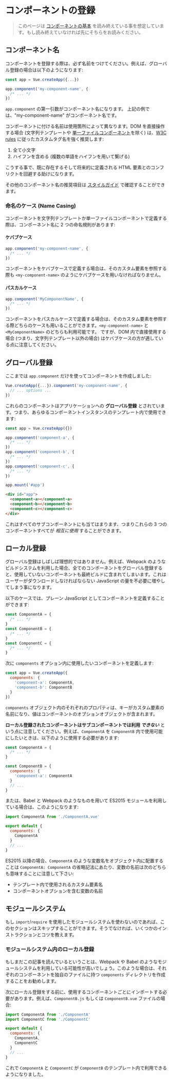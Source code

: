 # コンポーネントの登録

> このページは [コンポーネントの基本](component-basics.md) を読み終えている事を想定しています。もし読み終えていなければ先にそちらをお読みください。

## コンポーネント名

コンポーネントを登録する際は、必ず名前をつけてください。例えば、グローバル登録の場合は以下のようになります:

```js
const app = Vue.createApp({...})

app.component('my-component-name', {
  /* ... */
})
```

`app.component` の第一引数がコンポーネント名になります。 上記の例では、"my-component-name" がコンポーネント名です。

コンポーネントに付ける名前は使用箇所によって異なります。DOM を直接操作する場合 (文字列テンプレートや [単一ファイルコンポーネント](../guide/single-file-component.html)を除く) は、[W3C rules](https://html.spec.whatwg.org/multipage/custom-elements.html#valid-custom-element-name) に従ったカスタムタグ名を強く推奨します:

1. 全て小文字
2. ハイフンを含める (複数の単語をハイフンを用いて繋げる)

こうする事で、既に存在するそして将来的に定義される HTML 要素とのコンフリクトを回避する助けになります。

その他のコンポーネント名の推奨項目は [スタイルガイド](../style-guide/#base-component-names-strongly-recommended) で確認することができます。

### 命名のケース (Name Casing)

コンポーネントを文字列テンプレートか単一ファイルコンポーネントで定義する際は、コンポーネント名に 2 つの命名規則があります:

#### ケバブケース

```js
app.component('my-component-name', {
  /* ... */
})
```

コンポーネントをケバブケースで定義する場合は、そのカスタム要素を参照する際も `<my-component-name>` のようにケバブケースを用いなければなりません。

#### パスカルケース

```js
app.component('MyComponentName', {
  /* ... */
})
```

コンポーネントをパスカルケースで定義する場合は、そのカスタム要素を参照する際どちらのケースも用いることができます。`<my-component-name>` と `<MyComponentName>` のどちらも利用可能です。 ですが、DOM 内で直接使用する場合 (つまり、文字列テンプレート以外の場合) はケバブケースの方が適している点に注意してください。

## グローバル登録

ここまでは `app.component` だけを使ってコンポーネントを作成しました:

```js
Vue.createApp({...}).component('my-component-name', {
  // ... options ...
})
```

これらのコンポーネントはアプリケーションへの **グローバル登録** とされています。つまり、あらゆるコンポーネントインスタンスのテンプレート内で使用できます:

```js
const app = Vue.createApp({})

app.component('component-a', {
  /* ... */
})
app.component('component-b', {
  /* ... */
})
app.component('component-c', {
  /* ... */
})

app.mount('#app')
```

```html
<div id="app">
  <component-a></component-a>
  <component-b></component-b>
  <component-c></component-c>
</div>
```

これはすべてのサブコンポーネントにも当てはまります、つまりこれらの 3 つのコンポーネントすべてが _相互に使用_ することができます。

## ローカル登録

グローバル登録はしばしば理想的ではありません。例えば、Webpack のようなビルドシステムを利用した場合、全てのコンポーネントをグローバル登録すると、使用していないコンポーネントも最終ビルドに含まれてしまいます。これはユーザーがダウンロードしなければならない JavaScript の量を不必要に増やしてしまう事になります。

以下のケースでは、プレーン JavaScript としてコンポーネントを定義することができます:

```js
const ComponentA = {
  /* ... */
}
const ComponentB = {
  /* ... */
}
const ComponentC = {
  /* ... */
}
```

次に `components` オプション内に使用したいコンポーネントを定義します:

```js
const app = Vue.createApp({
  components: {
    'component-a': ComponentA,
    'component-b': ComponentB
  }
})
```

`components` オブジェクト内のそれぞれのプロパティは、キーがカスタム要素の名前になり、値はコンポーネントのオプションオブジェクトが含まれます。

**ローカル登録されたコンポーネントはサブコンポーネントでは利用 _できない_** という点に注意してください。例えば、`ComponentA` を `ComponentB` 内で使用可能にしたいときは、以下のように使用する必要があります:

```js
const ComponentA = {
  /* ... */
}

const ComponentB = {
  components: {
    'component-a': ComponentA
  }
  // ...
}
```

または、Babel と Webpack のようなものを用いて ES2015 モジュールを利用している場合は、このようになります:

```js
import ComponentA from './ComponentA.vue'

export default {
  components: {
    ComponentA
  }
  // ...
}
```

ES2015 以降の場合、`ComponentA` のような変数名をオブジェクト内に配置することは `ComponentA: ComponentA` の省略記法にあたり、変数の名前は次のどちらも意味することに注意して下さい:

- テンプレート内で使用されるカスタム要素名
- コンポーネントオプションを含む変数の名前

## モジュールシステム

もし `import`/`require` を使用したモジュールシステムを使わないのであれば、このセクションはスキップすることができます。そうでなければ、いくつかのインストラクションとコツを教えます。

### モジュールシステム内のローカル登録

もしまだこの記事を読んでいるということは、Webpack や Babel のようなモジュールシステムを利用している可能性が高いでしょう。このような場合は、それぞれのコンポーネントを独自のファイルに持つ `components` ディレクトリを作成することをお勧めします。

次にローカル登録をする前に、使用するコンポーネントごとにインポートする必要があります。例えば、`ComponentB.js` もしくは `ComponentB.vue` ファイルの場合:

```js
import ComponentA from './ComponentA'
import ComponentC from './ComponentC'

export default {
  components: {
    ComponentA,
    ComponentC
  }
  // ...
}
```

これで `ComponentA` と `ComponentC` が `ComponentB` のテンプレート内で利用できるようになりました。
